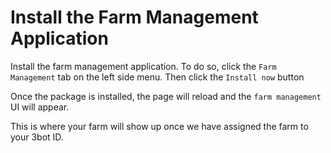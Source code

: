 # Install the Farm Management Application

Install the farm management application. To do so, click the `Farm Management` tab on the left side menu.
Then click the `Install now` button

Once the package is installed, the page will reload and the `farm management` UI will appear.

This is where your farm will show up once we have assigned the farm to your 3bot ID.
